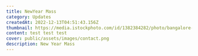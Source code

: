 ```yaml
---
title: NewYear Mass
category: Updates
createdAt: 2022-12-13T04:51:43.156Z
thumbnail: https://media.istockphoto.com/id/1382384282/photo/bangalore-or-bengaluru.jpg?s=612x612&w=0&k=20&c=6pxwL3JxNV2B_NZSLMZLhrSLqAbyCPlGuSZYKImpjKQ=
content: test test test
cover: public/assets/images/contact.png
description: N﻿ew Year Mass
---
```

